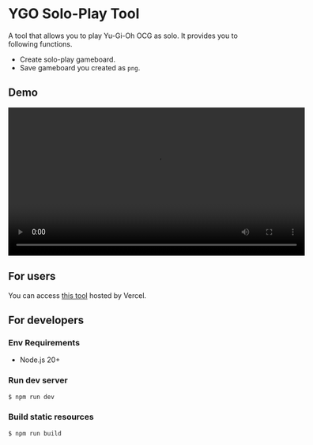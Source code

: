 # YGO Solo-Play Tool

A tool that allows you to play Yu-Gi-Oh OCG as solo. It provides you to following functions.

- Create solo-play gameboard.
- Save gameboard you created as `png`.

## Demo

<video src="./ygo-solo-play-tool-demo.mp4" controls="true" width=600></video>

## For users

You can access [this tool](https://ygo-solo-play-tool.vercel.app/) hosted by Vercel.

## For developers

### Env Requirements

- Node.js 20+

### Run dev server

```bash
$ npm run dev
```

### Build static resources

```bash
$ npm run build
```